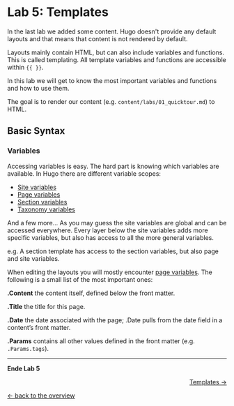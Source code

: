 # Lab 5: Templates

In the last lab we added some content. Hugo doesn't provide any default layouts and that means that content is not rendered by default.

Layouts mainly contain HTML, but can also include variables and functions. This is called templating. All template variables and functions are accessible within `{{ }}`.

In this lab we will get to know the most important variables and functions and how to use them.

The goal is to render our content (e.g. `content/labs/01_quicktour.md`) to HTML.

## Basic Syntax

### Variables
Accessing variables is easy. The hard part is knowing which variables are available. In Hugo there are different variable scopes:
 - [Site variables](https://gohugo.io/variables/site/)
 - [Page variables](https://gohugo.io/variables/page/)
 - [Section variables](https://gohugo.io/variables/page/#section-variables-and-methods)
 - [Taxonomy variables](https://gohugo.io/variables/taxonomy/)

And a few more... As you may guess the site variables are global and can be accessed everywhere. Every layer below the site variables adds more specific variables, but also has access to all the more general variables.

e.g. A section template has access to the section variables, but also page and site variables.

When editing the layouts you will mostly encounter [page variables](https://gohugo.io/variables/page/). The following is a small list of the most important ones:

**.Content**
the content itself, defined below the front matter.

**.Title**
the title for this page.

**.Date**
the date associated with the page; .Date pulls from the date field in a content’s front matter.

**.Params**
contains all other values defined in the front matter (e.g. `.Params.tags`).


---

**Ende Lab 5**

<p width="100px" align="right"><a href="04_templates.md">Templates →</a></p>

[← back to the overview](../README.md)
